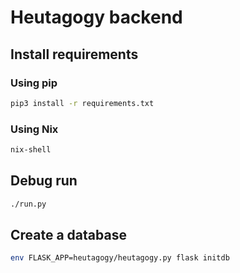 # Heutagogy backend

## Install requirements
### Using pip
```sh
pip3 install -r requirements.txt
```

### Using Nix
```sh
nix-shell
```

## Debug run
```sh
./run.py
```

## Create a database
```sh
env FLASK_APP=heutagogy/heutagogy.py flask initdb
```
